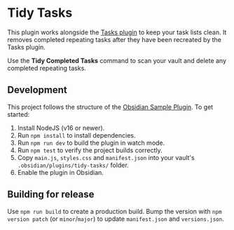 # Tidy Tasks

This plugin works alongside the [Tasks plugin](https://github.com/obsidian-tasks-group/obsidian-tasks) to keep your task lists clean. It removes completed repeating tasks after they have been recreated by the Tasks plugin.

Use the **Tidy Completed Tasks** command to scan your vault and delete any completed repeating tasks.

## Development

This project follows the structure of the [Obsidian Sample Plugin](https://github.com/obsidianmd/obsidian-sample-plugin). To get started:

1. Install NodeJS (v16 or newer).
2. Run `npm install` to install dependencies.
3. Run `npm run dev` to build the plugin in watch mode.
4. Run `npm test` to verify the project builds correctly.
5. Copy `main.js`, `styles.css` and `manifest.json` into your vault's `.obsidian/plugins/tidy-tasks/` folder.
6. Enable the plugin in Obsidian.

## Building for release

Use `npm run build` to create a production build. Bump the version with `npm version patch` (or `minor`/`major`) to update `manifest.json` and `versions.json`.
